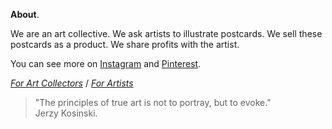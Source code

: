 **About**.

We are an art collective. We ask artists to illustrate postcards. We sell these postcards as a product. We share profits with the artist.

You can see more on <a href="https://www.instagram.com/yourmailproject" target="_blank">Instagram</a> and <a href="https://in.pinterest.com/yourmailproject" target="_blank">Pinterest</a>.

[_For Art Collectors_](https://kvshvlin.github.io/yourmailproject/forartcollectors.html) / [_For Artists_](https://kvshvlin.github.io/yourmailproject/forartists.html)

> "The principles of true art is not to portray, but to evoke."  
> Jerzy Kosinski.
